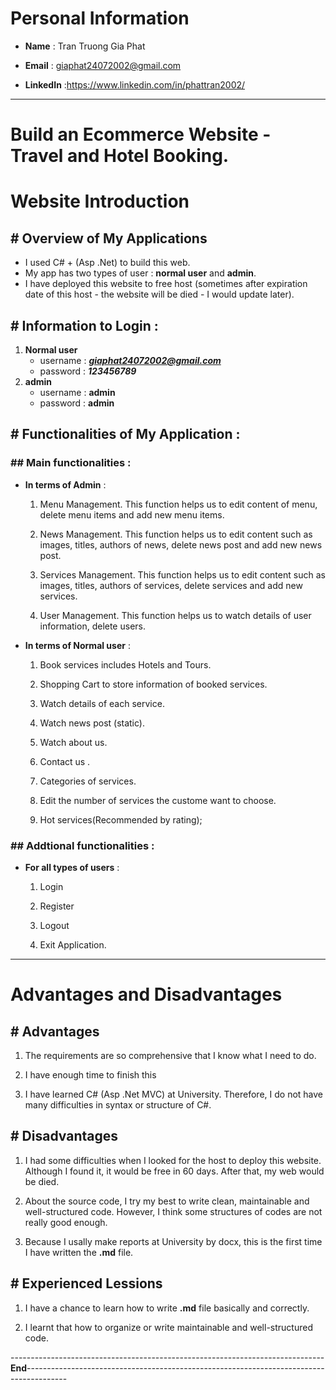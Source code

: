 # Personal Information
* **Name** : Tran Truong Gia Phat

* **Email** : giaphat24072002@gmail.com

* **LinkedIn** :https://www.linkedin.com/in/phattran2002/ 


---

# Build an Ecommerce Website - Travel and Hotel Booking.
# Website Introduction
## # Overview of My Applications
* I used C# + (Asp .Net) to build this web.
* My app has two types of user : **normal user** and **admin**.
* I have deployed this website to free host (sometimes after expiration date of this host - the website will be died - I would update later).
## # Information to Login :
1. **Normal user**
    * username : ***giaphat24072002@gmail.com***
    * password : ***123456789***
2. **admin**
    * username : **admin**
    * password : **admin**
## # Functionalities of My Application :
### ## Main functionalities :
* **In terms of Admin** :
    1. Menu Management. This function helps us to edit content of menu, delete menu items and add new menu items.

    2. News Management. This function helps us to edit content such as images, titles, authors of news, delete news post and add new news post.
    3. Services Management. This function helps us to edit content such as images, titles, authors of services, delete services and add new services.
    4. User Management. This function helps us to watch details of user information, delete users.
* **In terms of Normal user** :
    1. Book services includes Hotels and Tours.

    2. Shopping Cart to store information of booked services.
    3. Watch details of each service.
    4. Watch news post (static).
    5. Watch about us.
    6. Contact us .
    7. Categories of services.
    8. Edit the number of services the custome want to choose.
    9. Hot services(Recommended by rating); 
### ## Addtional functionalities :
* **For all types of users** :
    1. Login 

    2. Register
    3. Logout
    4. Exit Application.
---
# Advantages and Disadvantages
## # Advantages
1. The requirements are so comprehensive that I know what I need to do. 

2. I have enough time to finish this
3. I have learned C# (Asp .Net MVC) at University. Therefore, I do not have many difficulties in syntax or structure of C#.

## # Disadvantages
1. I had some difficulties when I looked for the host to deploy this website. Although I found it, it would be free in 60 days. After that, my web would be died.

2. About the source code, I try my best to write clean, maintainable and well-structured code. However, I think some structures of codes are not really good enough. 

3. Because I usally make reports at University by docx, this is the first time I have written the **.md** file. 
## # Experienced Lessions 
1. I have a chance to learn how to write **.md** file basically and correctly.

2. I learnt that how to organize or write maintainable and well-structured code.

------------------------------------------------------------------------------**End**----------------------------------------------------------------------------------------
